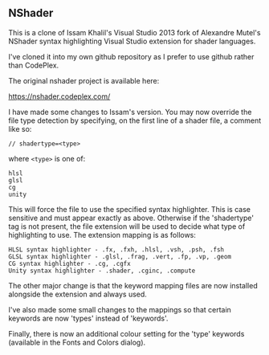 ## NShader

This is a clone of Issam Khalil's Visual Studio 2013 fork of Alexandre Mutel's NShader syntax highlighting Visual Studio extension for shader languages.

I've cloned it into my own github repository as I prefer to use github rather than CodePlex.

The original nshader project is available here:

   https://nshader.codeplex.com/

I have made some changes to Issam's version. You may now override the file type detection by specifying, on the first line of a shader file, a comment
like so:

    // shadertype=<type>

where `<type>` is one of:

    hlsl
    glsl
    cg
    unity

This will force the file to use the specified syntax highlighter. This is case sensitive and must appear exactly as above. Otherwise if the 'shadertype'
tag is not present, the file extension will be used to decide what type of highlighting to use. The extension mapping is as follows:

    HLSL syntax highlighter - .fx, .fxh, .hlsl, .vsh, .psh, .fsh
    GLSL syntax highlighter - .glsl, .frag, .vert, .fp, .vp, .geom
    CG syntax highlighter - .cg, .cgfx
    Unity syntax highlighter - .shader, .cginc, .compute

The other major change is that the keyword mapping files are now installed alongside the extension and always used.

I've also made some small changes to the mappings so that certain keywords are now 'types' instead of 'keywords'.

Finally, there is now an additional colour setting for the 'type' keywords (available in the Fonts and Colors dialog).
